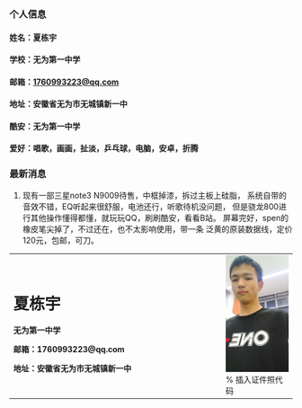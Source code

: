 ### 个人信息
#### 姓名：夏栋宇
#### 学校：无为第一中学
#### 邮箱：1760993223@qq.com
#### 地址：安徽省无为市无城镇新一中
#### 酷安：无为第一中学
#### 爱好：唱歌，画画，扯淡，乒乓球，电脑，安卓，折腾

### 最新消息
 1. 现有一部三星note3 N9009待售，中框掉漆，拆过主板上硅脂，
系统自带的音效不错，EQ听起来很舒服，电池还行，听歌待机没问题，
但是骁龙800进行其他操作懂得都懂，就玩玩QQ，刷刷酷安，看看B站。
屏幕完好，spen的橡皮笔尖掉了，不过还在，也不太影响使用，带一条
泛黄的原装数据线，定价120元，包邮，可刀。
<table border="0">
  <tr>
    <td width="75%">
      <h1>夏栋宇</h1>
      <p><b>无为第一中学</b></p>
      <p><b>邮箱：1760993223@qq.com</b></p>
      <p><b>地址：安徽省无为市无城镇新一中</b></p>
    </td>
    <td width="25%">
      <img src="/1596984639894.jpeg" width="100%">      % 插入证件照代码
    </td>
  </tr>
</table>
